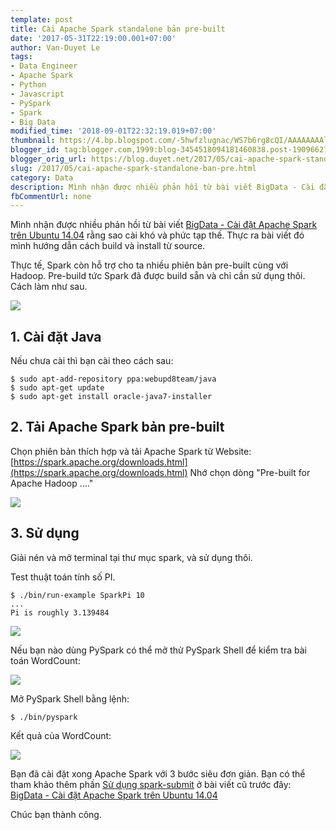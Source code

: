 ```yaml
---
template: post
title: Cài Apache Spark standalone bản pre-built
date: '2017-05-31T22:19:00.001+07:00'
author: Van-Duyet Le
tags:
- Data Engineer
- Apache Spark
- Python
- Javascript
- PySpark
- Spark
- Big Data
modified_time: '2018-09-01T22:32:19.019+07:00'
thumbnail: https://4.bp.blogspot.com/-5hwfzlugnac/WS7b6rg8cQI/AAAAAAAAlDg/Rgpp6oj-lGQludEAlYo9YtOrGCeudR0zgCLcB/s1600/Screenshot%2Bfrom%2B2017-05-31%2B22-02-05.png
blogger_id: tag:blogger.com,1999:blog-3454518094181460838.post-1909662732383119873
blogger_orig_url: https://blog.duyet.net/2017/05/cai-apache-spark-standalone-ban-pre.html
slug: /2017/05/cai-apache-spark-standalone-ban-pre.html
category: Data
description: Mình nhận được nhiều phản hồi từ bài viết BigData - Cài đặt Apache Spark trên Ubuntu 14.04 rằng sao cài khó và phức tạp thế. Thực ra bài viết đó mình hướng dẫn cách build và install từ source.
fbCommentUrl: none
---
```


Mình nhận được nhiều phản hồi từ bài viết [BigData - Cài đặt Apache Spark trên Ubuntu 14.04](https://blog.duyet.net/2015/03/bigdata-cai-at-apache-spark-tren-ubuntu.html#.WS7ZxXaGP_g) rằng sao cài khó và phức tạp thế. Thực ra bài viết đó mình hướng dẫn cách build và install từ source.

Thực tế, Spark còn hỗ trợ cho ta nhiều phiên bản pre-built cùng với Hadoop. Pre-build tức Spark đã được build sẵn và chỉ cần sử dụng thôi. Cách làm như sau.

![](https://4.bp.blogspot.com/-5hwfzlugnac/WS7b6rg8cQI/AAAAAAAAlDg/Rgpp6oj-lGQludEAlYo9YtOrGCeudR0zgCLcB/s1600/Screenshot%2Bfrom%2B2017-05-31%2B22-02-05.png)

## 1. Cài đặt Java ##
Nếu chưa cài thì bạn cài theo cách sau:

```
$ sudo apt-add-repository ppa:webupd8team/java
$ sudo apt-get update
$ sudo apt-get install oracle-java7-installer
```

## 2. Tải Apache Spark bản pre-built ##
Chọn phiên bản thích hợp và tải Apache Spark từ Website: [https://spark.apache.org/downloads.html](https://spark.apache.org/downloads.html)
Nhớ chọn dòng "Pre-built for Apache Hadoop ...."

[![](https://4.bp.blogspot.com/-NsecZC23D1I/WS7d1VcWZgI/AAAAAAAAlDs/pHrYRZlYba4PLUgYwZTItH9ryyxAmNkPACLcB/s1600/Screenshot%2Bfrom%2B2017-05-31%2B22-14-14.png)](https://4.bp.blogspot.com/-NsecZC23D1I/WS7d1VcWZgI/AAAAAAAAlDs/pHrYRZlYba4PLUgYwZTItH9ryyxAmNkPACLcB/s1600/Screenshot%2Bfrom%2B2017-05-31%2B22-14-14.png)

## 3. Sử dụng ##
Giải nén và mở terminal tại thư mục spark, và sử dụng thôi.

Test thuật toán tính số PI.

```
$ ./bin/run-example SparkPi 10
...
Pi is roughly 3.139484
```

[![](https://1.bp.blogspot.com/-6QnKO578d2M/WS7eoiVNlZI/AAAAAAAAlD0/3zfTpus0o30F4jvCGmQWWs00YBA_HzHLACLcB/s1600/Screenshot%2Bfrom%2B2017-05-31%2B22-17-25.png)](https://1.bp.blogspot.com/-6QnKO578d2M/WS7eoiVNlZI/AAAAAAAAlD0/3zfTpus0o30F4jvCGmQWWs00YBA_HzHLACLcB/s1600/Screenshot%2Bfrom%2B2017-05-31%2B22-17-25.png)

Nếu bạn nào dùng PySpark có thể mở thử PySpark Shell để kiểm tra bài toán WordCount:

[![](https://3.bp.blogspot.com/-jnKjDm9Jvic/WS7kD3uIGKI/AAAAAAAAlEU/RBD0sgo5RkA_YlbCKSl4tfkc_Iof1UrDwCLcB/s1600/Screenshot%2Bfrom%2B2017-05-31%2B22-40-48.png)](https://3.bp.blogspot.com/-jnKjDm9Jvic/WS7kD3uIGKI/AAAAAAAAlEU/RBD0sgo5RkA_YlbCKSl4tfkc_Iof1UrDwCLcB/s1600/Screenshot%2Bfrom%2B2017-05-31%2B22-40-48.png)

Mở PySpark Shell bằng lệnh:

```
$ ./bin/pyspark
```

Kết quả của WordCount:

![](https://3.bp.blogspot.com/-IuNqKmg-HLE/WS7kTDVehrI/AAAAAAAAlEY/cN3SXy3DU9YYvFYkgV64NhNynB-xwHD1wCLcB/s1600/Screenshot%2Bfrom%2B2017-05-31%2B22-41-48.png)

Bạn đã cài đặt xong Apache Spark với 3 bước siêu đơn giản. Bạn có thể tham khảo thêm phần [Sử dụng spark-submit](https://blog.duyet.net/2015/03/bigdata-cai-at-apache-spark-tren-ubuntu.html#Sdngspark-submit) ở bài viết cũ trước đây: [BigData - Cài đặt Apache Spark trên Ubuntu 14.04](https://blog.duyet.net/2015/03/bigdata-cai-at-apache-spark-tren-ubuntu.html#Sdngspark-submit)

Chúc bạn thành công.
